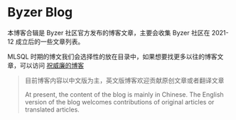 # Byzer Blog

本博客合辑是 Byzer 社区官方发布的博客文章，主要会收集 Byzer 社区在 2021-12 成立后的一些文章列表。

MLSQL 时期的博文我们会选择性的放在目录中，如果想要找更多以往的博客文章，可以访问 [祝威廉的博客](https://blog.csdn.net/allwefantasy?type=blog)

> 目前博客内容以中文版为主，英文版博客欢迎贡献原创文章或者翻译文章
>
> At present, the content of the blog is mainly in Chinese. The English version of the blog welcomes contributions of original articles or translated articles.

